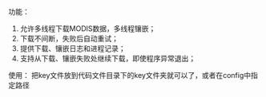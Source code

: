 功能：
1. 允许多线程下载MODIS数据，多线程镶嵌；
2. 下载不间断，失败后自动重试；
4. 提供下载、镶嵌日志和进程记录；
5. 支持从下载、镶嵌失败处继续下载，即使程序异常退出；

使用：
把key文件放到代码文件目录下的key文件夹就可以了，或者在config中指定路径
